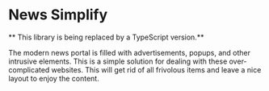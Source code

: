 # News Simplify

** This library is being replaced by a TypeScript version.**

The modern news portal is filled with advertisements, popups, and other intrusive elements. This is a simple solution for dealing with these over-complicated websites. This will get rid of all frivolous items and leave a nice layout to enjoy the content.
